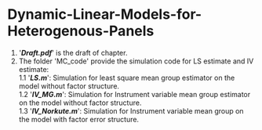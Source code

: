 # Dynamic-Linear-Models-for-Heterogenous-Panels  
1. '***Draft.pdf***' is the draft of chapter.  
2. The folder 'MC_code' provide the simulation code for LS estimate and IV estimate:  
   1.1 '***LS.m***': Simulation for least square mean group estimator on the model without factor structure.  
   1.2 '***IV_MG.m***': Simulation for Instrument variable mean group estimator on the model without factor structure.  
   1.3 '***IV_Norkute.m***': Simulation for Instrument variable mean group on the model with factor error structure.
   
   
